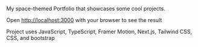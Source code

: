 My space-themed Portfolio that showcases some cool projects.

Open [http://localhost:3000](http://localhost:3000) with your browser to see the result

Project uses JavaScript, TypeScript, Framer Motion, Next.js, Tailwind CSS, CSS, and bootstrap
